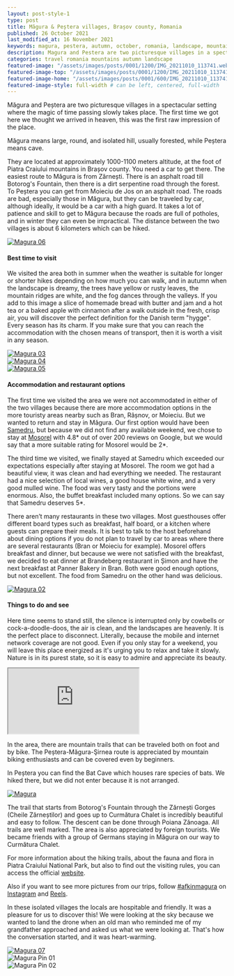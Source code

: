 ```yaml
---
layout: post-style-1
type: post
title: Măgura & Peștera villages, Brașov county, Romania
published: 26 October 2021
last_modified_at: 16 November 2021
keywords: magura, pestera, autumn, october, romania, landscape, mountains
description: Magura and Pestera are two picturesque villages in a spectacular setting where the magic of time passing slowly takes place. The first time we got here we thought we arrived in heaven, this was the first raw impression of the place.
categories: travel romania mountains autumn landscape
featured-image: "/assets/images/posts/0001/1200/IMG_20211010_113741.webp" # full size
featured-image-top: "/assets/images/posts/0001/1200/IMG_20211010_113741.webp" # width - 1200
featured-image-home: "/assets/images/posts/0001/600/IMG_20211010_113741.webp" # width - 600
featured-image-style: full-width # can be left, centered, full-width
---
```

Măgura and Peștera are two picturesque villages in a spectacular setting where the magic of time passing slowly takes place. The first time we got here we thought we arrived in heaven, this was the first raw impression of the place.

Măgura means large, round, and isolated hill, usually forested, while Peștera means cave.

They are located at approximately 1000-1100 meters altitude, at the foot of Piatra Craiului mountains in Brașov county. You need a car to get there. The easiest route to Măgura is from Zărnești. There is an asphalt road till Botorog's Fountain, then there is a dirt serpentine road through the forest. To Peștera you can get from Moieciu de Jos on an asphalt road. The roads are bad, especially those in Măgura, but they can be traveled by car, although ideally, it would be a car with a high guard. It takes a lot of patience and skill to get to Măgura because the roads are full of potholes, and in winter they can even be impractical. 
The distance between the two villages is about 6 kilometers which can be hiked.

<!-- full width in article image -->
<div class="col-sm-12 text-center mb-3 mt-3">
    <a href="{{ site.url }}/assets/images/posts/0001/1200/IMG_20211009_113543.webp" data-fslightbox="gallery">
        <img 
            src="{{ site.url }}/assets/images/posts/0001/1200/IMG_20211009_113543.webp" 
            class="img-fluid img-thumbnail" alt="Magura 06" 
        />
    </a>
</div>

#### Best time to visit
 
We visited the area both in summer when the weather is suitable for longer or shorter hikes depending on how much you can walk, and in autumn when the landscape is dreamy, the trees have yellow or rusty leaves, the mountain ridges are white, and the fog dances through the valleys. If you add to this image a slice of homemade bread with butter and jam and a hot tea or a baked apple with cinnamon after a walk outside in the fresh, crisp air, you will discover the perfect definition for the Danish term "hygge". 
Every season has its charm. If you make sure that you can reach the accommodation with the chosen means of transport, then it is worth a visit in any season.

<!-- gallery -->
<div class="row mb-4">
    <div class="col-sm-12 col-md-12 col-lg-4 mt-3">
        <a href="{{ site.url }}/assets/images/posts/0001/1200/DJI_0101.webp" data-fslightbox="gallery">
            <img 
                src="{{ site.url }}/assets/images/posts/0001/1200/DJI_0101.webp" 
                class="post-gallery-image img-thumbnail" 
                alt="Magura 03"
             />
        </a>
    </div>
    <div class="col-sm-12 col-md-12 col-lg-4 mt-3">
        <a href="{{ site.url }}/assets/images/posts/0001/1200/DJI_0115.webp" data-fslightbox="gallery">
            <img 
                src="{{ site.url }}/assets/images/posts/0001/1200/DJI_0115.webp" 
                class="post-gallery-image img-thumbnail" 
                alt="Magura 04" 
            />
        </a>
    </div>
    <div class="col-sm-12 col-md-12 col-lg-4 mt-3">
        <a href="{{ site.url }}/assets/images/posts/0001/1200/DJI_0142.webp" data-fslightbox="gallery">
            <img 
                src="{{ site.url }}/assets/images/posts/0001/1200/DJI_0142.webp" 
                class="post-gallery-image img-thumbnail" 
                alt="Magura 05" 
            />
        </a>
    </div>
</div>

#### Accommodation and restaurant options
 
The first time we visited the area we were not accommodated in either of the two villages because there are more accommodation options in the more touristy areas nearby such as Bran, Râșnov, or Moieciu. But we wanted to return and stay in Măgura. Our first option would have been [Samedru](https://www.booking.com/hotel/ro/samedru-magura8.en.html?aid=7913345&no_rooms=1&group_adults=2), but because we did not find any available weekend, we chose to stay at [Mosorel](https://www.booking.com/hotel/ro/mosorel-moieciu-de-jos.en.html?aid=7913345&no_rooms=1&group_adults=2) with 4.8* out of over 200 reviews on Google, but we would say that a more suitable rating for Mosorel would be 2*.

The third time we visited, we finally stayed at Samedru which exceeded our expectations especially after staying at Mosorel. The room we got had a beautiful view, it was clean and had everything we needed. The restaurant had a nice selection of local wines, a good house white wine, and a very good mulled wine. The food was very tasty and the portions were enormous. Also, the buffet breakfast included many options. So we can say that Samedru deserves 5*.
 
There aren’t many restaurants in these two villages. Most guesthouses offer different board types such as breakfast, half board, or a kitchen where guests can prepare their meals. It is best to talk to the host beforehand about dining options if you do not plan to travel by car to areas where there are several restaurants (Bran or Moieciu for example). Mosorel offers breakfast and dinner, but because we were not satisfied with the breakfast, we decided to eat dinner at Brandeberg restaurant in Șimon and have the next breakfast at Panner Bakery in Bran. Both were good enough options, but not excellent. The food from Samedru on the other hand was delicious.

<!-- full width in article image -->
<div class="col-sm-12 text-center mb-3 mt-3">
    <a href="{{ site.url }}/assets/images/posts/0001/1200/IMG_20211009_135725.webp" data-fslightbox="gallery">
        <img 
            src="{{ site.url }}/assets/images/posts/0001/1200/IMG_20211009_135725.webp" 
            class="img-fluid img-thumbnail" 
            alt="Magura 02" 
        />
    </a>
</div>
 
#### Things to do and see
 
Here time seems to stand still, the silence is interrupted only by cowbells or cock-a-doodle-doos, the air is clean, and the landscapes are heavenly. It is the perfect place to disconnect. Literally, because the mobile and internet network coverage are not good. Even if you only stay for a weekend, you will leave this place energized as it's urging you to relax and take it slowly. Nature is in its purest state, so it is easy to admire and appreciate its beauty.

 <div class="ratio ratio-16x9 mb-3">
    <iframe src="https://www.youtube.com/embed/PpNKnzD_3vo?rel=0" title="YouTube video" allowfullscreen></iframe>
</div>

In the area, there are mountain trails that can be traveled both on foot and by bike. The Peștera-Măgura-Şirnea route is appreciated by mountain biking enthusiasts and can be covered even by beginners.
 
In Peștera you can find the Bat Cave which houses rare species of bats. We hiked there, but we did not enter because it is not arranged.

<!-- full width in article image -->
<div class="col-sm-12 text-center mb-3 mt-3">
    <a href="{{ site.url }}/assets/images/posts/0001/1200/IMG_20211009_130910.webp" data-fslightbox="gallery">
        <img 
            src="{{ site.url }}/assets/images/posts/0001/1200/IMG_20211009_130910.webp" 
            alt="Magura" 
            class="img-fluid img-thumbnail"
         />
    </a>
</div>

The trail that starts from Botorog's Fountain through the Zărnești Gorges (Cheile Zărneștilor) and goes up to Curmătura Chalet is incredibly beautiful and easy to follow. The descent can be done through Poiana Zănoaga. All trails are well marked. The area is also appreciated by foreign tourists. We became friends with a group of Germans staying in Măgura on our way to Curmătura Chalet.

For more information about the hiking trails, about the fauna and flora in Piatra Craiului National Park, but also to find out the visiting rules, you can access the official [website](https://www.pcrai.ro/).

Also if you want to see more pictures from our trips, follow [#afkinmagura](https://www.instagram.com/explore/tags/afkinmagura/) on [Instagram](https://www.instagram.com/afkology/) and [Reels](https://www.instagram.com/afkology/reels/).

In these isolated villages the locals are hospitable and friendly. It was a pleasure for us to discover this! We were looking at the sky because we wanted to land the drone when an old man who reminded me of my grandfather approached and asked us what we were looking at. That's how the conversation started, and it was heart-warming.

<!-- full width in article image -->
<div class="col-sm-12 text-center mb-3 mt-3">
    <a href="{{ site.url }}/assets/images/posts/0001/1200/IMG_20211010_113305.webp" data-fslightbox="gallery">
        <img 
            src="{{ site.url }}/assets/images/posts/0001/1200/IMG_20211010_113305.webp" 
            class="img-fluid img-thumbnail" 
            alt="Magura 07"
         />
    </a>
</div>

<div class="row mb-4">
    <div class="col-sm-6 text-center mb-3 mt-3">
            <img 
                src="{{ site.url }}/assets/images/posts/0001/1200/pin1.webp" 
                class="img-fluid img-thumbnail" 
                alt="Magura Pin 01"
            />
    </div>
    <div class="col-sm-6 text-center mb-3 mt-3">
            <img 
                src="{{ site.url }}/assets/images/posts/0001/1200/pin2.webp" 
                class="img-fluid img-thumbnail" 
                alt="Magura Pin 02"
            />
    </div>
</div>
